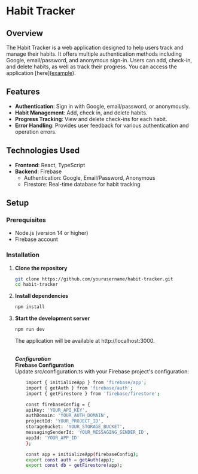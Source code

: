 # Habit Tracker

## Overview

The Habit Tracker is a web application designed to help users track and manage their habits. It offers multiple authentication methods including Google, email/password, and anonymous sign-in. Users can add, check-in, and delete habits, as well as track their progress. You can access the application [here](<a href="https://habits.judelwin.com" target="_blank">example</a>). 

## Features

- **Authentication**: Sign in with Google, email/password, or anonymously.
- **Habit Management**: Add, check in, and delete habits.
- **Progress Tracking**: View and delete check-ins for each habit.
- **Error Handling**: Provides user feedback for various authentication and operation errors.

## Technologies Used

- **Frontend**: React, TypeScript
- **Backend**: Firebase
  - Authentication: Google, Email/Password, Anonymous
  - Firestore: Real-time database for habit tracking

## Setup

### Prerequisites

- Node.js (version 14 or higher)
- Firebase account

### Installation

1. **Clone the repository**

   ```bash
   git clone https://github.com/yourusername/habit-tracker.git
   cd habit-tracker
   ```
2. **Install dependencies**
    ```bash
    npm install
    ```
3. **Start the development server**
    ```bash
    npm run dev
    ```
    The application will be available at http://localhost:3000.
    
    <br/>***Configuration***<br/>
    **Firebase Configuration**
    <br/>
    Update src/configuration.ts with your Firebase project's configuration:
    ```bash
        import { initializeApp } from 'firebase/app';
        import { getAuth } from 'firebase/auth';
        import { getFirestore } from 'firebase/firestore';

        const firebaseConfig = {
        apiKey: 'YOUR_API_KEY',
        authDomain: 'YOUR_AUTH_DOMAIN',
        projectId: 'YOUR_PROJECT_ID',
        storageBucket: 'YOUR_STORAGE_BUCKET',
        messagingSenderId: 'YOUR_MESSAGING_SENDER_ID',
        appId: 'YOUR_APP_ID'
        };

        const app = initializeApp(firebaseConfig);
        export const auth = getAuth(app);
        export const db = getFirestore(app);

    ```

